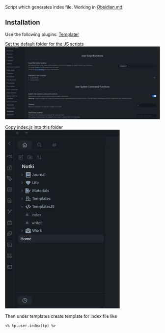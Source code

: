 Script which generates index file. Working in [Obsidian.md](https://obsidian.md/)

## Installation

Use the following plugins: [Templater](https://github.com/SilentVoid13/Templater)

Set the default folder for the JS scripts
![Script](Pics/Script.PNG)

Copy index.js into this folder
![Files](Pics/Files.PNG)

Then under templates create template for index file like

```
<% tp.user.index(tp) %>
```


